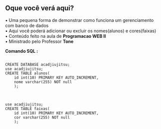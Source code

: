 <h2> Oque você verá aqui? </h2>

• Uma pequena forma de demonstrar como funciona um gerenciamento com banco de dados </b><br>
• Aqui você poderá adicionar ou excluir os nomes(alunos) e cores(faixas) </b><br>
• Conteúdo feito na aula de <b>Programacao WEB II </b><br>
• Ministrado pelo  Professor <b> Tone </b><br>


**Comando SQL :**
<pre>
<code>
CREATE DATABASE acadjiujitsu;
use acadjiujitsu;
CREATE TABLE alunos(
    id int(10) PRIMARY KEY AUTO_INCREMENT,
    nome varchar(255) NOT null
    );
    </code>
    
<code>
use acadjiujitsu;
CREATE TABLE faixas(
    id int(10) PRIMARY KEY AUTO_INCREMENT,
    cor varchar(255) NOT null
    );
    </code>
</pre>
